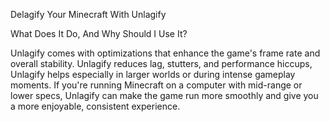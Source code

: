 Delagify Your Minecraft With Unlagify

What Does It Do, And Why Should I Use It?

Unlagify comes with optimizations that enhance the game's frame rate and overall stability. Unlagify reduces lag, stutters, and performance hiccups, Unlagify helps especially in larger worlds or during intense gameplay moments. If you're running Minecraft on a computer with mid-range or lower specs, Unlagify can make the game run more smoothly and give you a more enjoyable, consistent experience.
